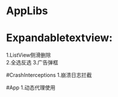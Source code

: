 # AppLibs

# Expandabletextview:
1.ListView侧滑删除  
2.全选反选
3.广告弹框

#CrashInterceptions
1.崩溃日志拦截

#App
1.动态代理使用
